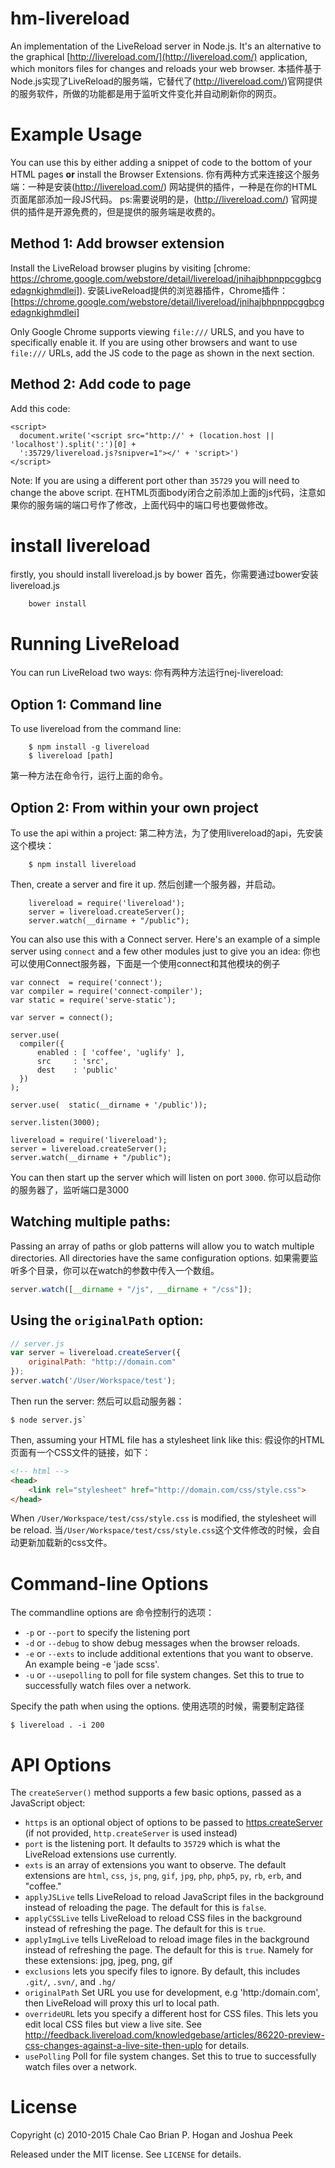 ﻿
hm-livereload
===============

An implementation of the LiveReload server in Node.js. It's an alternative to the graphical [http://livereload.com/](http://livereload.com/) application, which monitors files for changes and reloads your web browser.
本插件基于Node.js实现了LiveReload的服务端，它替代了(http://livereload.com/)官网提供的服务软件，所做的功能都是用于监听文件变化并自动刷新你的网页。

# Example Usage

You can use this by either adding a snippet of code to the bottom of your HTML pages **or** install the Browser Extensions.
你有两种方式来连接这个服务端：一种是安装(http://livereload.com/) 网站提供的插件，一种是在你的HTML页面尾部添加一段JS代码。
ps:需要说明的是，(http://livereload.com/) 官网提供的插件是开源免费的，但是提供的服务端是收费的。

## Method 1: Add browser extension

Install the LiveReload browser plugins by visiting [chrome: https://chrome.google.com/webstore/detail/livereload/jnihajbhpnppcggbcgedagnkighmdlei]).
安装LiveReload提供的浏览器插件，Chrome插件：[https://chrome.google.com/webstore/detail/livereload/jnihajbhpnppcggbcgedagnkighmdlei]

Only Google Chrome supports viewing `file:///` URLS, and you have to specifically enable it. If you are using other browsers and want to use `file:///` URLs, add the JS code to the page as shown in the next section.

## Method 2: Add code to page

Add this code:

```
<script>
  document.write('<script src="http://' + (location.host || 'localhost').split(':')[0] +
  ':35729/livereload.js?snipver=1"></' + 'script>')
</script>
```

Note: If you are using a different port other than `35729` you will
need to change the above script.
在HTML页面body闭合之前添加上面的js代码，注意如果你的服务端的端口号作了修改，上面代码中的端口号也要做修改。
# install livereload
firstly, you should install livereload.js by bower
首先，你需要通过bower安装livereload.js
```
    bower install
```

# Running LiveReload

You can run LiveReload two ways:
你有两种方法运行nej-livereload:

## Option 1: Command line

To use livereload from the command line:
```
    $ npm install -g livereload
    $ livereload [path]
```
第一种方法在命令行，运行上面的命令。

## Option 2: From within your own project

To use the api within a project:
第二种方法，为了使用livereload的api，先安装这个模块：
```
    $ npm install livereload
```
Then, create a server and fire it up.
然后创建一个服务器，并启动。
```
    livereload = require('livereload');
    server = livereload.createServer();
    server.watch(__dirname + "/public");
```
You can also use this with a Connect server. Here's an example of a simple server
using `connect` and a few other modules just to give you an idea:
你也可以使用Connect服务器，下面是一个使用connect和其他模块的例子

```
var connect  = require('connect');
var compiler = require('connect-compiler');
var static = require('serve-static');

var server = connect();

server.use(
  compiler({
      enabled : [ 'coffee', 'uglify' ],
      src     : 'src',
      dest    : 'public'
  })
);

server.use(  static(__dirname + '/public'));

server.listen(3000);

livereload = require('livereload');
server = livereload.createServer();
server.watch(__dirname + "/public");
```

You can then start up the server which will listen on port `3000`.
你可以启动你的服务器了，监听端口是3000
## Watching multiple paths:

Passing an array of paths or glob patterns will allow you to watch multiple directories. All directories have the same configuration options.
如果需要监听多个目录，你可以在watch的参数中传入一个数组。

```js
server.watch([__dirname + "/js", __dirname + "/css"]);
```

## Using the `originalPath` option:

```js
// server.js
var server = livereload.createServer({
    originalPath: "http://domain.com"
});
server.watch('/User/Workspace/test');
```

Then run the server:
然后可以启动服务器：
```
$ node server.js`
```
Then, assuming your HTML file has a stylesheet link like this:
假设你的HTML页面有一个CSS文件的链接，如下：
```html
<!-- html -->
<head>
    <link rel="stylesheet" href="http://domain.com/css/style.css">
</head>
```

When `/User/Workspace/test/css/style.css` is modified, the stylesheet will be reload.
当`/User/Workspace/test/css/style.css`这个文件修改的时候，会自动更新加载新的css文件。
# Command-line Options

The commandline options are
命令控制行的选项：

* `-p` or `--port` to specify the listening port
* `-d` or `--debug` to show debug messages when the browser reloads.
* `-e` or `--exts` to include additional extentions that you want to observe. An example being -e 'jade scss'.  
* `-u` or `--usepolling` to poll for file system changes. Set this to true to successfully watch files over a network.

Specify the path when using the options.
使用选项的时候，需要制定路径
```
$ livereload . -i 200
```


# API Options

The `createServer()` method supports a few basic options, passed as a JavaScript object:

* `https` is an optional object of options to be passed to [https.createServer](http://nodejs.org/api/https.html#https_https_createserver_options_requestlistener) (if not provided, `http.createServer` is used instead)
* `port` is the listening port. It defaults to `35729` which is what the LiveReload extensions use currently.
* `exts` is an array of extensions you want to observe. The default extensions are  `html`, `css`, `js`, `png`, `gif`, `jpg`,
  `php`, `php5`, `py`, `rb`,  `erb`, and "coffee."
* `applyJSLive` tells LiveReload to reload JavaScript files in the background instead of reloading the page. The default for this is `false`.
* `applyCSSLive` tells LiveReload to reload CSS files in the background instead of refreshing the page. The default for this is `true`.
* `applyImgLive` tells LiveReload to reload image files in the background instead of refreshing the page. The default for this is `true`. Namely for these extensions: jpg, jpeg, png, gif
* `exclusions` lets you specify files to ignore. By default, this includes `.git/`, `.svn/`, and `.hg/`
* `originalPath` Set URL you use for development, e.g 'http:/domain.com', then LiveReload will proxy this url to local path.
* `overrideURL` lets you specify a different host for CSS files. This lets you edit local CSS files but view a live site. See <http://feedback.livereload.com/knowledgebase/articles/86220-preview-css-changes-against-a-live-site-then-uplo> for details.
* `usePolling` Poll for file system changes. Set this to true to successfully watch files over a network.



# License

Copyright (c) 2010-2015 Chale Cao Brian P. Hogan and Joshua Peek

Released under the MIT license. See `LICENSE` for details.
